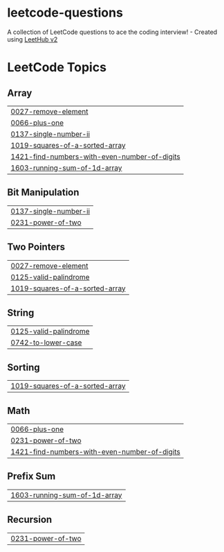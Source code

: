 # leetcode-questions
A collection of LeetCode questions to ace the coding interview! - Created using [LeetHub v2](https://github.com/arunbhardwaj/LeetHub-2.0)

<!---LeetCode Topics Start-->
# LeetCode Topics
## Array
|  |
| ------- |
| [0027-remove-element](https://github.com/mrjasil/leetcode-questions/tree/master/0027-remove-element) |
| [0066-plus-one](https://github.com/mrjasil/leetcode-questions/tree/master/0066-plus-one) |
| [0137-single-number-ii](https://github.com/mrjasil/leetcode-questions/tree/master/0137-single-number-ii) |
| [1019-squares-of-a-sorted-array](https://github.com/mrjasil/leetcode-questions/tree/master/1019-squares-of-a-sorted-array) |
| [1421-find-numbers-with-even-number-of-digits](https://github.com/mrjasil/leetcode-questions/tree/master/1421-find-numbers-with-even-number-of-digits) |
| [1603-running-sum-of-1d-array](https://github.com/mrjasil/leetcode-questions/tree/master/1603-running-sum-of-1d-array) |
## Bit Manipulation
|  |
| ------- |
| [0137-single-number-ii](https://github.com/mrjasil/leetcode-questions/tree/master/0137-single-number-ii) |
| [0231-power-of-two](https://github.com/mrjasil/leetcode-questions/tree/master/0231-power-of-two) |
## Two Pointers
|  |
| ------- |
| [0027-remove-element](https://github.com/mrjasil/leetcode-questions/tree/master/0027-remove-element) |
| [0125-valid-palindrome](https://github.com/mrjasil/leetcode-questions/tree/master/0125-valid-palindrome) |
| [1019-squares-of-a-sorted-array](https://github.com/mrjasil/leetcode-questions/tree/master/1019-squares-of-a-sorted-array) |
## String
|  |
| ------- |
| [0125-valid-palindrome](https://github.com/mrjasil/leetcode-questions/tree/master/0125-valid-palindrome) |
| [0742-to-lower-case](https://github.com/mrjasil/leetcode-questions/tree/master/0742-to-lower-case) |
## Sorting
|  |
| ------- |
| [1019-squares-of-a-sorted-array](https://github.com/mrjasil/leetcode-questions/tree/master/1019-squares-of-a-sorted-array) |
## Math
|  |
| ------- |
| [0066-plus-one](https://github.com/mrjasil/leetcode-questions/tree/master/0066-plus-one) |
| [0231-power-of-two](https://github.com/mrjasil/leetcode-questions/tree/master/0231-power-of-two) |
| [1421-find-numbers-with-even-number-of-digits](https://github.com/mrjasil/leetcode-questions/tree/master/1421-find-numbers-with-even-number-of-digits) |
## Prefix Sum
|  |
| ------- |
| [1603-running-sum-of-1d-array](https://github.com/mrjasil/leetcode-questions/tree/master/1603-running-sum-of-1d-array) |
## Recursion
|  |
| ------- |
| [0231-power-of-two](https://github.com/mrjasil/leetcode-questions/tree/master/0231-power-of-two) |
<!---LeetCode Topics End-->